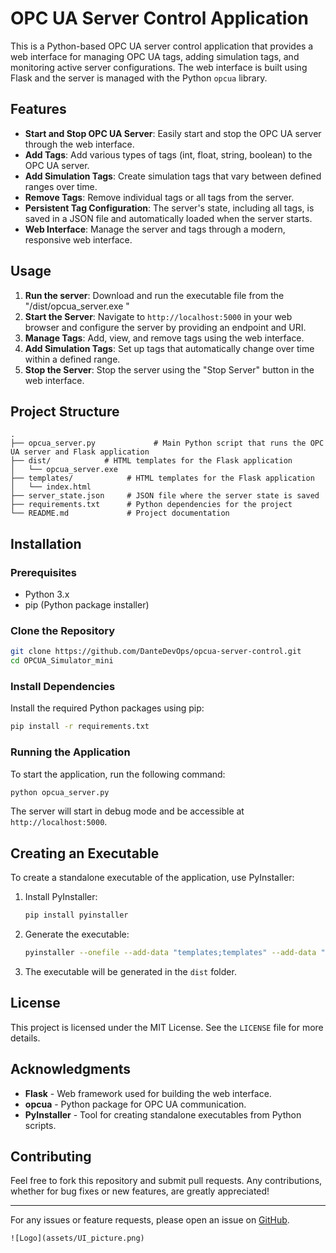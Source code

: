 # OPC UA Server Control Application

This is a Python-based OPC UA server control application that provides a web interface for managing OPC UA tags, adding simulation tags, and monitoring active server configurations. The web interface is built using Flask and the server is managed with the Python `opcua` library.

## Features

- **Start and Stop OPC UA Server**: Easily start and stop the OPC UA server through the web interface.
- **Add Tags**: Add various types of tags (int, float, string, boolean) to the OPC UA server.
- **Add Simulation Tags**: Create simulation tags that vary between defined ranges over time.
- **Remove Tags**: Remove individual tags or all tags from the server.
- **Persistent Tag Configuration**: The server's state, including all tags, is saved in a JSON file and automatically loaded when the server starts.
- **Web Interface**: Manage the server and tags through a modern, responsive web interface.

## Usage
1. **Run the server**: Download and run the executable file from the "/dist/opcua_server.exe "
2. **Start the Server**: Navigate to `http://localhost:5000` in your web browser and configure the server by providing an endpoint and URI.
3. **Manage Tags**: Add, view, and remove tags using the web interface.
4. **Add Simulation Tags**: Set up tags that automatically change over time within a defined range.
5. **Stop the Server**: Stop the server using the "Stop Server" button in the web interface.

## Project Structure

```
.
├── opcua_server.py             # Main Python script that runs the OPC UA server and Flask application
├── dist/            # HTML templates for the Flask application
│   └── opcua_server.exe
├── templates/            # HTML templates for the Flask application
│   └── index.html
├── server_state.json     # JSON file where the server state is saved
├── requirements.txt      # Python dependencies for the project
└── README.md             # Project documentation
```


## Installation

### Prerequisites

- Python 3.x
- pip (Python package installer)

### Clone the Repository

```bash
git clone https://github.com/DanteDevOps/opcua-server-control.git
cd OPCUA_Simulator_mini
```

### Install Dependencies

Install the required Python packages using pip:

```bash
pip install -r requirements.txt
```

### Running the Application

To start the application, run the following command:

```bash
python opcua_server.py
```

The server will start in debug mode and be accessible at `http://localhost:5000`.

## Creating an Executable

To create a standalone executable of the application, use PyInstaller:

1. Install PyInstaller:

    ```bash
    pip install pyinstaller
    ```

2. Generate the executable:

    ```bash
    pyinstaller --onefile --add-data "templates;templates" --add-data "server_state.json;." server.py
    ```

3. The executable will be generated in the `dist` folder.



## License

This project is licensed under the MIT License. See the `LICENSE` file for more details.

## Acknowledgments

- **Flask** - Web framework used for building the web interface.
- **opcua** - Python package for OPC UA communication.
- **PyInstaller** - Tool for creating standalone executables from Python scripts.

## Contributing

Feel free to fork this repository and submit pull requests. Any contributions, whether for bug fixes or new features, are greatly appreciated!

---

For any issues or feature requests, please open an issue on [GitHub](https://github.com/DanteDevOps/OPCUA_Simulator_mini/issues).
```
![Logo](assets/UI_picture.png)
